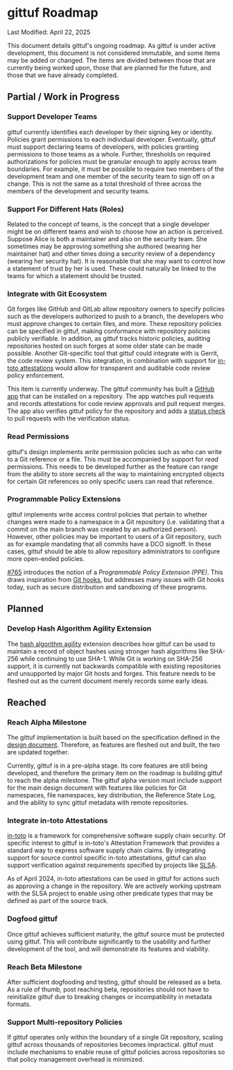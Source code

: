# gittuf Roadmap

Last Modified: April 22, 2025

This document details gittuf's ongoing roadmap. As gittuf is under active
development, this document is not considered immutable, and some items may be
added or changed. The items are divided between those that are currently being
worked upon, those that are planned for the future, and those that we have
already completed.

## Partial / Work in Progress

### Support Developer Teams

gittuf currently identifies each developer by their signing key or identity.
Policies grant permissions to each individual developer. Eventually, gittuf must
support declaring teams of developers, with policies granting permissions to
those teams as a whole. Further, thresholds on required authorizations for
policies must be granular enough to apply across team boundaries. For example,
it must be possible to require two members of the development team and one
member of the security team to sign off on a change. This is not the same as a
total threshold of three across the members of the development and security
teams.

### Support For Different Hats (Roles)

Related to the concept of teams, is the concept that a single developer might be
on different teams and wish to choose how an action is perceived.  Suppose Alice
is both a maintainer and also on the security team.  She sometimes may be
approving something she authored (wearing her maintainer hat) and other times
doing a security review of a dependency (wearing her security hat).  It is
reasonable that she may want to control how a statement of trust by her is used.
These could naturally be linked to the teams for which a statement should be
trusted.

### Integrate with Git Ecosystem

Git forges like GitHub and GitLab allow repository owners to specify policies
such as the developers authorized to push to a branch, the developers who must
approve changes to certain files, and more. These repository policies can be
specified in gittuf, making conformance with repository policies publicly
verifiable. In addition, as gittuf tracks historic policies, auditing
repositories hosted on such forges at some older state can be made possible.
Another Git-specific tool that gittuf could integrate with is Gerrit, the code
review system. This integration, in combination with support for
[in-toto attestations](#integrate-in-toto-attestations) would allow for
transparent and auditable code review policy enforcement.

This item is currently underway. The gittuf community has built a [GitHub
app](https://github.com/gittuf/github-app) that can be installed on a
repository. The app watches pull requests and records attestations for code
review approvals and pull request merges. The app also verifies gittuf policy
for the repository and adds a [status
check](https://docs.github.com/en/pull-requests/collaborating-with-pull-requests/collaborating-on-repositories-with-code-quality-features/about-status-checks)
to pull requests with the verification status.

### Read Permissions

gittuf's design implements _write_ permission policies such as who can write to
a Git reference or a file. This must be accompanied by support for _read_
permissions. This needs to be developed further as the feature can range from
the ability to store secrets all the way to maintaining encrypted objects for
certain Git references so only specific users can read that reference.

### Programmable Policy Extensions

gittuf implements write access control policies that pertain to whether changes
were made to a namespace in a Git repository (i.e. validating that a commit
on the main branch was created by an authorized person). However, other policies
may be important to users of a Git repository, such as for example mandating
that all commits have a DCO signoff. In these cases, gittuf should be able to
allow repository administrators to configure more open-ended policies.

[#765](https://github.com/gittuf/gittuf/pull/765) introduces the notion of a
_Programmable Policy Extension (PPE)_. This draws inspiration from
[Git hooks](https://git-scm.com/docs/githooks), but addresses many issues with
Git hooks today, such as secure distribution and sandboxing of these programs.

## Planned

### Develop Hash Algorithm Agility Extension

The
[hash algorithm agility](/docs/extensions/hash-algorithm-agility.md) extension
describes how gittuf can be used to maintain a record of object hashes using
stronger hash algorithms like SHA-256 while continuing to use SHA-1. While Git
is working on SHA-256 support, it is currently not backwards compatible with
existing repositories and unsupported by major Git hosts and forges. This
feature needs to be fleshed out as the current document merely records some
early ideas.

## Reached

### Reach Alpha Milestone

The gittuf implementation is built based on the specification defined in the
[design document](/docs/design-document.md). Therefore, as features are fleshed
out and built, the two are updated together.

Currently, gittuf is in a pre-alpha stage. Its core features are still being
developed, and therefore the primary item on the roadmap is building gittuf to
reach the alpha milestone. The gittuf alpha version must include support for the
main design document with features like policies for Git namespaces, file
namespaces, key distribution, the Reference State Log, and the ability to sync
gittuf metadata with remote repositories.

### Integrate in-toto Attestations

[in-toto](https://in-toto.io/) is a framework for comprehensive software supply
chain security. Of specific interest to gittuf is in-toto's Attestation
Framework that provides a standard way to express software supply chain claims.
By integrating support for source control specific in-toto attestations, gittuf
can also support verification against requirements specified by projects like
[SLSA](https://slsa.dev/).

As of April 2024, in-toto attestations can be used in gittuf for actions such as
approving a change in the repository. We are actively working upstream with the
SLSA project to enable using other predicate types that may be defined as part
of the source track.

### Dogfood gittuf

Once gittuf achieves sufficient maturity, the gittuf source must be protected
using gittuf. This will contribute significantly to the usability and further
development of the tool, and will demonstrate its features and viability.

### Reach Beta Milestone

After sufficient dogfooding and testing, gittuf should be released as a beta. As
a rule of thumb, post reaching beta, repositories should not have to
reinitialize gittuf due to breaking changes or incompatibility in metadata
formats.

### Support Multi-repository Policies

If gittuf operates only within the boundary of a single Git repository, scaling
gittuf across thousands of repositories becomes impractical. gittuf must
include mechanisms to enable reuse of gittuf policies across repositories so
that policy management overhead is minimized.
